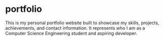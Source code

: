 # portfolio
This is my personal portfolio website built to showcase my skills, projects, achievements, and contact information. It represents who I am as a Computer Science Engineering student and aspiring developer.
